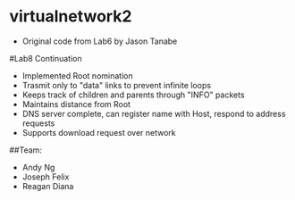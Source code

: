 virtualnetwork2
===============
- Original code from Lab6 by Jason Tanabe

#Lab8 Continuation
- Implemented Root nomination
- Trasmit only to "data" links to prevent infinite loops
- Keeps track of children and parents through "INFO" packets
- Maintains distance from Root
- DNS server complete, can register name with Host, respond to address requests
- Supports download request over network

##Team:
 - Andy Ng
 - Joseph Felix
 - Reagan Diana
